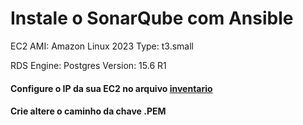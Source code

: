 # Instale o SonarQube com Ansible

EC2
AMI: Amazon Linux 2023
Type: t3.small

RDS
Engine: Postgres
Version: 15.6 R1

#### Configure o IP da sua EC2 no arquivo [inventario](https://github.com/Bruna0092/sonarqube-ansible-playbook/blob/main/inventario/hosts)
#### Crie altere o caminho da chave .PEM


